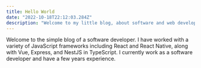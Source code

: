 ```yaml
---
title: Hello World
date: "2022-10-18T22:12:03.284Z"
description: "Welcome to my little blog, about software and web development. You can click the title to learn more about me."
---
```


Welcome to the simple blog of a software developer. I have worked with a variety of JavaScript frameworks including React and React Native, along with Vue, Express, and NestJS in TypeScript. I currently work as a software developer and have a few years experience.
